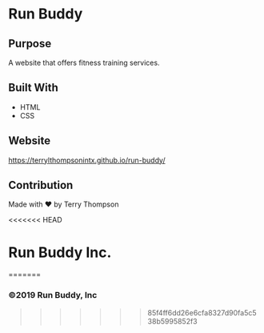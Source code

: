 # Run Buddy

## Purpose
A website that offers fitness training services.

## Built With
* HTML
* CSS

## Website
https://terrylthompsonintx.github.io/run-buddy/

## Contribution
Made with ❤️ by Terry Thompson

<<<<<<< HEAD
# Run Buddy Inc.
=======
### ©️2019 Run Buddy, Inc
>>>>>>> 85f4ff6dd26e6cfa8327d90fa5c538b5995852f3
